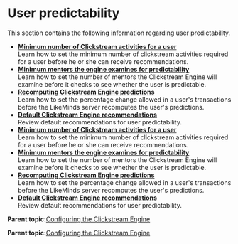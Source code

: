 # User predictability

This section contains the following information regarding user predictability.

-   **[Minimum number of Clickstream activities for a user](../pzn/pzn_minimum_clickstream_activities.md)**  
Learn how to set the minimum number of clickstream activities required for a user before he or she can receive recommendations.
-   **[Minimum mentors the engine examines for predictability](../pzn/pzn_minimum_mentors_predictability.md)**  
Learn how to set the number of mentors the Clickstream Engine will examine before it checks to see whether the user is predictable.
-   **[Recomputing Clickstream Engine predictions](../pzn/pzn_recompute_clickstream_predictions.md)**  
Learn how to set the percentage change allowed in a user's transactions before the LikeMinds server recomputes the user's predictions.
-   **[Default Clickstream Engine recommendations](../pzn/pzn_default_clickstream_recommendations.md)**  
Review default recommendations for user predictability.
-   **[Minimum number of Clickstream activities for a user](../pzn/pzn_minimum_clickstream_activities.md)**  
Learn how to set the minimum number of clickstream activities required for a user before he or she can receive recommendations.
-   **[Minimum mentors the engine examines for predictability](../pzn/pzn_minimum_mentors_predictability.md)**  
Learn how to set the number of mentors the Clickstream Engine will examine before it checks to see whether the user is predictable.
-   **[Recomputing Clickstream Engine predictions](../pzn/pzn_recompute_clickstream_predictions.md)**  
Learn how to set the percentage change allowed in a user's transactions before the LikeMinds server recomputes the user's predictions.
-   **[Default Clickstream Engine recommendations](../pzn/pzn_default_clickstream_recommendations.md)**  
Review default recommendations for user predictability.

**Parent topic:**[Configuring the Clickstream Engine](../pzn/pzn_configure_clickstream_engine.md)

**Parent topic:**[Configuring the Clickstream Engine](../pzn/pzn_configure_clickstream_engine.md)

